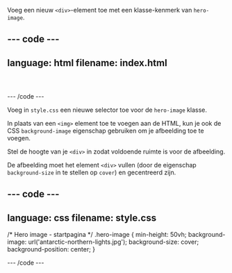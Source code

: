 Voeg een nieuw `<div>`-element toe met een klasse-kenmerk van `hero-image`.

## --- code ---

language: html
filename: index.html
----------------------------------------------------

<header>
    <div class="hero-image"></div>
</header>

\--- /code ---

Voeg in `style.css` een nieuwe selector toe voor de `hero-image` klasse.

In plaats van een `<img>` element toe te voegen aan de HTML, kun je ook de CSS `background-image` eigenschap gebruiken om je afbeelding toe te voegen.

Stel de hoogte van je `<div>` in zodat voldoende ruimte is voor de afbeelding.

De afbeelding moet het element `<div>` vullen (door de eigenschap `background-size` in te stellen op `cover`) en gecentreerd zijn.

## --- code ---

language: css
filename: style.css
---------------------------------------------------

/\* Hero image - startpagina \*/
.hero-image {
min-height: 50vh;
background-image: url('antarctic-northern-lights.jpg');
background-size: cover;
background-position: center;
}

\--- /code ---

